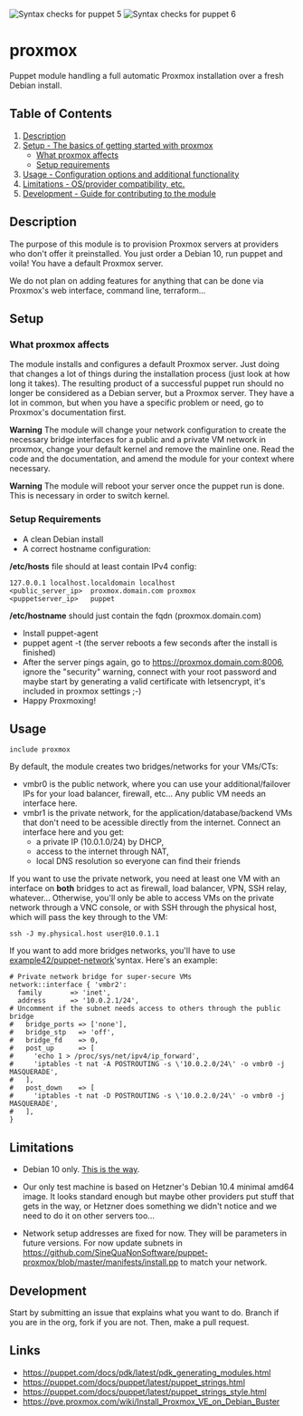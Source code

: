 ![Syntax checks for puppet 5](https://github.com/SineQuaNonSoftware/puppet-proxmox/workflows/Syntax%20checks%20for%20puppet%205/badge.svg)
![Syntax checks for puppet 6](https://github.com/SineQuaNonSoftware/puppet-proxmox/workflows/Syntax%20checks%20for%20puppet%206/badge.svg)

# proxmox

Puppet module handling a full automatic Proxmox installation over a fresh Debian install.

## Table of Contents

1. [Description](#description)
1. [Setup - The basics of getting started with proxmox](#setup)
    * [What proxmox affects](#what-proxmox-affects)
    * [Setup requirements](#setup-requirements)
1. [Usage - Configuration options and additional functionality](#usage)
1. [Limitations - OS/provider compatibility, etc.](#limitations)
1. [Development - Guide for contributing to the module](#development)

## Description

The purpose of this module is to provision Proxmox servers at providers who don't offer it preinstalled.
You just order a Debian 10, run puppet and voila! You have a default Proxmox server.

We do not plan on adding features for anything that can be done via Proxmox's web interface, command line, terraform... 

## Setup

### What proxmox affects

The module installs and configures a default Proxmox server. Just doing that changes a lot of things during the installation process (just look at how long it takes). The resulting product of a successful puppet run should no longer be considered as a Debian server, but a Proxmox server.
They have a lot in common, but when you have a specific problem or need, go to Proxmox's documentation first.

**Warning** The module will change your network configuration to create the necessary bridge interfaces for a public and a private VM network in proxmox, change your default kernel and remove the mainline one. Read the code and the documentation, and amend the module for your context where necessary.

**Warning** The module will reboot your server once the puppet run is done. This is necessary in order to switch kernel.

### Setup Requirements

* A clean Debian install
* A correct hostname configuration:

**/etc/hosts** file should at least contain IPv4 config:

```
127.0.0.1 localhost.localdomain localhost
<public_server_ip>  proxmox.domain.com proxmox
<puppetserver_ip>   puppet
```

**/etc/hostname** should just contain the fqdn (proxmox.domain.com)

* Install puppet-agent
* puppet agent -t (the server reboots a few seconds after the install is finished)
* After the server pings again, go to https://proxmox.domain.com:8006, ignore the "security" warning, connect with your root password and maybe start by generating a valid certificate with letsencrypt, it's included in proxmox settings ;-)
* Happy Proxmoxing!

## Usage

```
include proxmox
```

By default, the module creates two bridges/networks for your VMs/CTs:

* vmbr0 is the public network, where you can use your additional/failover IPs for your load balancer, firewall, etc... Any public VM needs an interface here.
* vmbr1 is the private network, for the application/database/backend VMs that don't need to be acessible directly from the internet. Connect an interface here and you get:
  * a private IP (10.0.1.0/24) by DHCP,
  * access to the internet through NAT,
  * local DNS resolution so everyone can find their friends

If you want to use the private network, you need at least one VM with an interface on **both** bridges to act as firewall, load balancer, VPN, SSH relay, whatever... Otherwise, you'll only be able to access VMs on the private network through a VNC console, or with SSH through the physical host, which will pass the key through to the VM:

```
ssh -J my.physical.host user@10.0.1.1
```

If you want to add more bridges networks, you'll have to use [example42/puppet-network](https://github.com/example42/puppet-network/)'syntax. Here's an example:

```
# Private network bridge for super-secure VMs
network::interface { 'vmbr2':
  family       => 'inet',
  address      => '10.0.2.1/24',
# Uncomment if the subnet needs access to others through the public bridge
#   bridge_ports => ['none'],
#   bridge_stp   => 'off',
#   bridge_fd    => 0,
#   post_up      => [
#     'echo 1 > /proc/sys/net/ipv4/ip_forward',
#     'iptables -t nat -A POSTROUTING -s \'10.0.2.0/24\' -o vmbr0 -j MASQUERADE',
#   ],
#   post_down    => [
#     'iptables -t nat -D POSTROUTING -s \'10.0.2.0/24\' -o vmbr0 -j MASQUERADE',
#   ],
}
```

## Limitations

* Debian 10 only. [This is the way](https://pve.proxmox.com/wiki/Install_Proxmox_VE_on_Debian_Buster).

* Our only test machine is based on Hetzner's Debian 10.4 minimal amd64 image. It looks standard enough but maybe other providers put stuff that gets in the way, or Hetzner does something we didn't notice and we need to do it on other servers too...

* Network setup addresses are fixed for now. They will be parameters in future versions. For now update subnets in https://github.com/SineQuaNonSoftware/puppet-proxmox/blob/master/manifests/install.pp to match your network.

## Development

Start by submitting an issue that explains what you want to do.
Branch if you are in the org, fork if you are not. Then, make a pull request.


## Links

* https://puppet.com/docs/pdk/latest/pdk_generating_modules.html
* https://puppet.com/docs/puppet/latest/puppet_strings.html
* https://puppet.com/docs/puppet/latest/puppet_strings_style.html
* https://pve.proxmox.com/wiki/Install_Proxmox_VE_on_Debian_Buster
